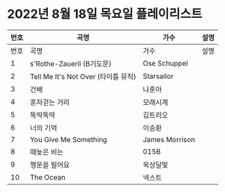 # 2022년 8월 18일 목요일 플레이리스트

| 번호 | 곡명 | 가수 | 설명 |
|------|------|------|------|
| 번호 | 곡명 | 가수 | 설명 |
| 1 | s'Rothe-Zauerli (B기도문) | Ose Schuppel |  |
| 2 | Tell Me It's Not Over (타이틀 뮤직) | Starsailor |  |
| 3 | 건배 | 나훈아 |  |
| 4 | 혼자걷는 거리 | 모래시계 |  |
| 5 | 똑딱똑딱 | 김트리오 |  |
| 6 | 너의 기억 | 이승환 |  |
| 7 | You Give Me Something | James Morrison |  |
| 8 | 때늦은 비는 | 015B |  |
| 9 | 행운을 빌어요 | 옥상달빛 |  |
| 10 | The Ocean | 넥스트 |  |
